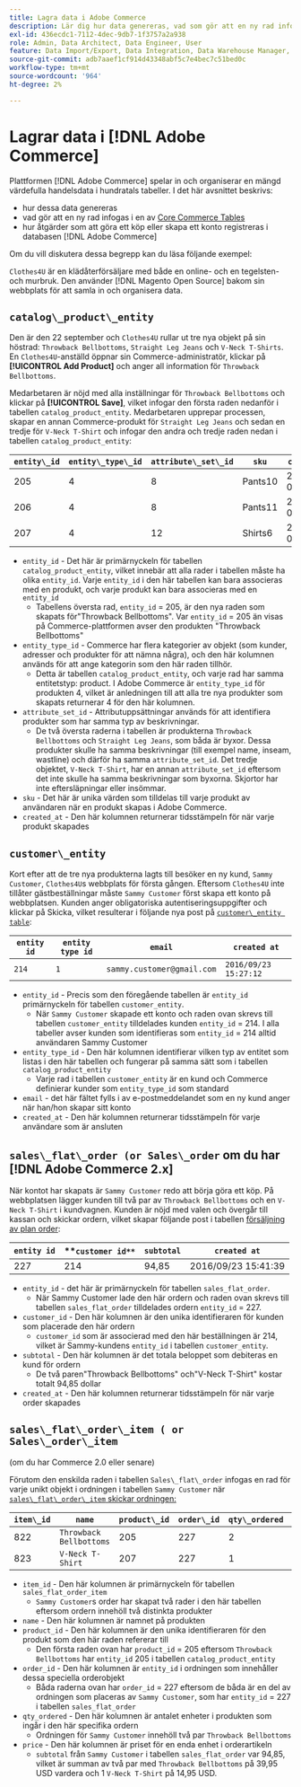 ```yaml
---
title: Lagra data i Adobe Commerce
description: Lär dig hur data genereras, vad som gör att en ny rad infogas och hur åtgärder registreras i Adobe Commerce-databasen.
exl-id: 436ecdc1-7112-4dec-9db7-1f3757a2a938
role: Admin, Data Architect, Data Engineer, User
feature: Data Import/Export, Data Integration, Data Warehouse Manager, Commerce Tables
source-git-commit: adb7aaef1cf914d43348abf5c7e4bec7c51bed0c
workflow-type: tm+mt
source-wordcount: '964'
ht-degree: 2%

---
```


# Lagrar data i [!DNL Adobe Commerce]

Plattformen [!DNL Adobe Commerce] spelar in och organiserar en mängd värdefulla handelsdata i hundratals tabeller. I det här avsnittet beskrivs:

* hur dessa data genereras
* vad gör att en ny rad infogas i en av [Core Commerce Tables](../data-warehouse-mgr/common-mage-tables.md)
* hur åtgärder som att göra ett köp eller skapa ett konto registreras i databasen [!DNL Adobe Commerce]

Om du vill diskutera dessa begrepp kan du läsa följande exempel:

`Clothes4U` är en klädåterförsäljare med både en online- och en tegelsten- och murbruk. Den använder [!DNL Magento Open Source] bakom sin webbplats för att samla in och organisera data.

## `catalog\_product\_entity`

Den är den 22 september och `Clothes4U` rullar ut tre nya objekt på sin höstrad: `Throwback Bellbottoms`, `Straight Leg Jeans` och `V-Neck T-Shirts`. En `Clothes4U`-anställd öppnar sin Commerce-administratör, klickar på **[!UICONTROL Add Product]** och anger all information för `Throwback Bellbottoms`.

Medarbetaren är nöjd med alla inställningar för `Throwback Bellbottoms` och klickar på **[!UICONTROL Save]**, vilket infogar den första raden nedanför i tabellen `catalog_product_entity`. Medarbetaren upprepar processen, skapar en annan Commerce-produkt för `Straight Leg Jeans` och sedan en tredje för `V-Neck T-Shirt` och infogar den andra och tredje raden nedan i tabellen `catalog_product_entity`:

| **`entity\_id`** | **`entity\_type\_id`** | **`attribute\_set\_id`** | **`sku`** | **`created\_at`** |
|---|---|---|---|---|
| 205 | 4 | 8 | Pants10 | 2016/09/22 09:15:43 |
| 206 | 4 | 8 | Pants11 | 2016/09/22 09:18:17 |
| 207 | 4 | 12 | Shirts6 | 2016/09/22 09:24:02 |

* `entity_id` - Det här är primärnyckeln för tabellen `catalog_product_entity`, vilket innebär att alla rader i tabellen måste ha olika `entity_id`. Varje `entity_id` i den här tabellen kan bara associeras med en produkt, och varje produkt kan bara associeras med en `entity_id`
   * Tabellens översta rad, `entity_id` = 205, är den nya raden som skapats för&quot;Throwback Bellbottoms&quot;. Var `entity_id` = 205 än visas på Commerce-plattformen avser den produkten &quot;Throwback Bellbottoms&quot;
* `entity_type_id` - Commerce har flera kategorier av objekt (som kunder, adresser och produkter för att nämna några), och den här kolumnen används för att ange kategorin som den här raden tillhör.
   * Detta är tabellen `catalog_product_entity`, och varje rad har samma entitetstyp: product. I Adobe Commerce är `entity_type_id` för produkten 4, vilket är anledningen till att alla tre nya produkter som skapats returnerar 4 för den här kolumnen.
* `attribute_set_id` - Attributuppsättningar används för att identifiera produkter som har samma typ av beskrivningar.
   * De två översta raderna i tabellen är produkterna `Throwback Bellbottoms` och `Straight Leg Jeans`, som båda är byxor. Dessa produkter skulle ha samma beskrivningar (till exempel name, inseam, wastline) och därför ha samma `attribute_set_id`. Det tredje objektet, `V-Neck T-Shirt`, har en annan `attribute_set_id` eftersom det inte skulle ha samma beskrivningar som byxorna. Skjortor har inte eftersläpningar eller insömmar.
* `sku` - Det här är unika värden som tilldelas till varje produkt av användaren när en produkt skapas i Adobe Commerce.
* `created_at` - Den här kolumnen returnerar tidsstämpeln för när varje produkt skapades

## `customer\_entity`

Kort efter att de tre nya produkterna lagts till besöker en ny kund, `Sammy Customer`, `Clothes4U`s webbplats för första gången. Eftersom `Clothes4U` inte tillåter gästbeställningar måste `Sammy Customer` först skapa ett konto på webbplatsen. Kunden anger obligatoriska autentiseringsuppgifter och klickar på Skicka, vilket resulterar i följande nya post på [`customer\_entity table`](../data-warehouse-mgr/cust-ent-table.md):

| **`entity id`** | **`entity type id`** | **`email`** | **`created at`** |
|---|---|---|---|
| `214` | `1` | `sammy.customer@gmail.com` | `2016/09/23 15:27:12` |

* `entity_id` - Precis som den föregående tabellen är `entity_id` primärnyckeln för tabellen `customer_entity`.
   * När `Sammy Customer` skapade ett konto och raden ovan skrevs till tabellen `customer_entity` tilldelades kunden `entity_id` = 214. I alla tabeller avser kunden som identifieras som `entity_id` = 214 alltid användaren Sammy Customer
* `entity_type_id` - Den här kolumnen identifierar vilken typ av entitet som listas i den här tabellen och fungerar på samma sätt som i tabellen `catalog_product_entity`
   * Varje rad i tabellen `customer_entity` är en kund och Commerce definierar kunder som `entity_type_id` som standard
* `email` - det här fältet fylls i av e-postmeddelandet som en ny kund anger när han/hon skapar sitt konto
* `created_at` - Den här kolumnen returnerar tidsstämpeln för varje användare som är ansluten

## `sales\_flat\_order (or Sales\_order` om du har [!DNL Adobe Commerce 2.x]

När kontot har skapats är `Sammy Customer` redo att börja göra ett köp. På webbplatsen lägger kunden till två par av `Throwback Bellbottoms` och en `V-Neck T-Shirt` i kundvagnen. Kunden är nöjd med valen och övergår till kassan och skickar ordern, vilket skapar följande post i tabellen [försäljning av plan order](../data-warehouse-mgr/sales-flat-order-table.md):

| **`entity id`** | **`customer id**` | **`subtotal`** | **`created at`** |
|---|---|---|---|
| 227 | 214 | 94,85 | 2016/09/23 15:41:39 |

* `entity_id` - det här är primärnyckeln för tabellen `sales_flat_order`.
   * När Sammy Customer lade den här ordern och raden ovan skrevs till tabellen `sales_flat_order` tilldelades ordern `entity_id` = 227.
* `customer_id` - Den här kolumnen är den unika identifieraren för kunden som placerade den här ordern
   * `customer_id` som är associerad med den här beställningen är 214, vilket är Sammy-kundens `entity_id` i tabellen `customer_entity`.
* `subtotal` - Den här kolumnen är det totala beloppet som debiteras en kund för ordern
   * De två paren&quot;Throwback Bellbottoms&quot; och&quot;V-Neck T-Shirt&quot; kostar totalt 94,85 dollar
* `created_at` - Den här kolumnen returnerar tidsstämpeln för när varje order skapades

## `sales\_flat\_order\_item ( or Sales\_order\_item`

(om du har Commerce 2.0 eller senare)

Förutom den enskilda raden i tabellen `Sales\_flat\_order` infogas en rad för varje unikt objekt i ordningen i tabellen `Sammy Customer` när [`sales\_flat\_order\_item` skickar ordningen:](../data-warehouse-mgr/sales-flat-order-item-table.md)

| **`item\_id`** | **`name`** | **`product\_id`** | **`order\_id`** | **`qty\_ordered`** | **`price`** |
|---|---|---|---|---|---|
| 822 | `Throwback Bellbottoms` | 205 | 227 | 2 | 39,95 |
| 823 | `V-Neck T-Shirt` | 207 | 227 | 1 | 14,95 |

* `item_id` - Den här kolumnen är primärnyckeln för tabellen `sales_flat_order_item`
   * `Sammy Customer`s order har skapat två rader i den här tabellen eftersom ordern innehöll två distinkta produkter
* `name` - Den här kolumnen är namnet på produkten
* `product_id` - Den här kolumnen är den unika identifieraren för den produkt som den här raden refererar till
   * Den första raden ovan har `product_id` = 205 eftersom `Throwback Bellbottoms` har `entity_id` 205 i tabellen `catalog_product_entity`
* `order_id` - Den här kolumnen är `entity_id` i ordningen som innehåller dessa speciella orderobjekt
   * Båda raderna ovan har `order_id` = 227 eftersom de båda är en del av ordningen som placeras av `Sammy Customer`, som har `entity_id` = 227 i tabellen `sales_flat_order`
* `qty_ordered` - Den här kolumnen är antalet enheter i produkten som ingår i den här specifika ordern
   * Ordningen för `Sammy Customer` innehöll två par `Throwback Bellbottoms`
* `price` - Den här kolumnen är priset för en enda enhet i orderartikeln
   * `subtotal` från `Sammy Customer` i tabellen `sales_flat_order` var 94,85, vilket är summan av två par med `Throwback Bellbottoms` på 39,95 USD vardera och 1 `V-Neck T-Shirt` på 14,95 USD.
